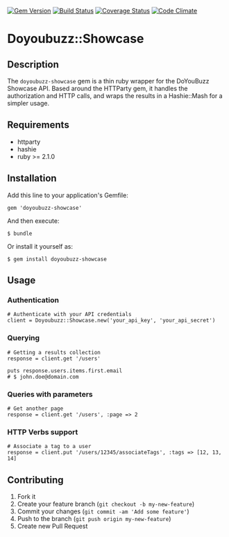 
[![Gem Version](https://badge.fury.io/rb/doyoubuzz-showcase.svg)](http://badge.fury.io/rb/doyoubuzz-showcase) [![Build Status](https://api.travis-ci.org/mru2/doyoubuzz-showcase.svg)](https://travis-ci.org/mru2/doyoubuzz-showcase) [![Coverage Status](https://coveralls.io/repos/mru2/doyoubuzz-showcase/badge.png?branch=master)](https://coveralls.io/r/mru2/doyoubuzz-showcase?branch=master) [![Code Climate](https://codeclimate.com/github/mru2/doyoubuzz-showcase/badges/gpa.svg)](https://codeclimate.com/github/mru2/doyoubuzz-showcase)

# Doyoubuzz::Showcase

## Description

The `doyoubuzz-showcase` gem is a thin ruby wrapper for the DoYouBuzz Showcase API. Based around the HTTParty gem, it handles the authorization and HTTP calls, and wraps the results in a Hashie::Mash for a simpler usage.

## Requirements

- httparty
- hashie
- ruby >= 2.1.0

## Installation

Add this line to your application's Gemfile:

    gem 'doyoubuzz-showcase'

And then execute:

    $ bundle

Or install it yourself as:

    $ gem install doyoubuzz-showcase

## Usage


### Authentication

    # Authenticate with your API credentials
    client = Doyoubuzz::Showcase.new('your_api_key', 'your_api_secret')

### Querying

    # Getting a results collection
    response = client.get '/users'

    puts response.users.items.first.email
    # $ john.doe@domain.com

### Queries with parameters

    # Get another page
    response = client.get '/users', :page => 2


### HTTP Verbs support

    # Associate a tag to a user
    response = client.put '/users/12345/associateTags', :tags => [12, 13, 14]


## Contributing

1. Fork it
2. Create your feature branch (`git checkout -b my-new-feature`)
3. Commit your changes (`git commit -am 'Add some feature'`)
4. Push to the branch (`git push origin my-new-feature`)
5. Create new Pull Request
